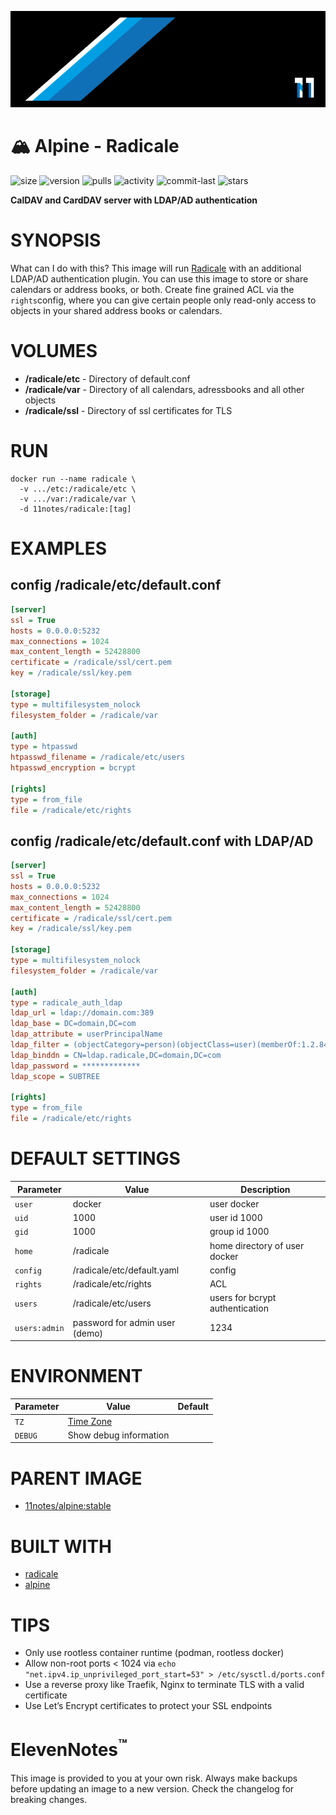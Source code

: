 ![Banner](https://github.com/11notes/defaults/blob/main/static/img/banner.png?raw=true)

# 🏔️ Alpine - Radicale
![size](https://img.shields.io/docker/image-size/11notes/radicale/3.1.8?color=0eb305) ![version](https://img.shields.io/docker/v/11notes/radicale/3.1.8?color=eb7a09) ![pulls](https://img.shields.io/docker/pulls/11notes/radicale?color=2b75d6) ![activity](https://img.shields.io/github/commit-activity/m/11notes/docker-radicale?color=c91cb8) ![commit-last](https://img.shields.io/github/last-commit/11notes/docker-radicale?color=c91cb8) ![stars](https://img.shields.io/docker/stars/11notes/radicale?color=e6a50e)

**CalDAV and CardDAV server with LDAP/AD authentication**

# SYNOPSIS
What can I do with this? This image will run [Radicale](https://radicale.org/) with an additional LDAP/AD authentication plugin. You can use this image to store or share calendars or address books, or both. Create fine grained ACL via the `rights`config, where you can give certain people only read-only access to objects in your shared address books or calendars.

# VOLUMES
* **/radicale/etc** - Directory of default.conf
* **/radicale/var** - Directory of all calendars, adressbooks and all other objects
* **/radicale/ssl** - Directory of ssl certificates for TLS

# RUN
```shell
docker run --name radicale \
  -v .../etc:/radicale/etc \
  -v .../var:/radicale/var \
  -d 11notes/radicale:[tag]
```

# EXAMPLES
## config /radicale/etc/default.conf
```ini
[server]
ssl = True
hosts = 0.0.0.0:5232
max_connections = 1024
max_content_length = 52428800
certificate = /radicale/ssl/cert.pem
key = /radicale/ssl/key.pem

[storage]
type = multifilesystem_nolock
filesystem_folder = /radicale/var

[auth]
type = htpasswd
htpasswd_filename = /radicale/etc/users
htpasswd_encryption = bcrypt

[rights]
type = from_file
file = /radicale/etc/rights
```

## config /radicale/etc/default.conf with LDAP/AD
```ini
[server]
ssl = True
hosts = 0.0.0.0:5232
max_connections = 1024
max_content_length = 52428800
certificate = /radicale/ssl/cert.pem
key = /radicale/ssl/key.pem

[storage]
type = multifilesystem_nolock
filesystem_folder = /radicale/var

[auth]
type = radicale_auth_ldap
ldap_url = ldap://domain.com:389
ldap_base = DC=domain,DC=com
ldap_attribute = userPrincipalName
ldap_filter = (objectCategory=person)(objectClass=user)(memberOf:1.2.840.113556.1.4.1941:=CN=Radicale Users,DC=domain,DC=com)
ldap_binddn = CN=ldap.radicale,DC=domain,DC=com
ldap_password = *************
ldap_scope = SUBTREE

[rights]
type = from_file
file = /radicale/etc/rights
```

# DEFAULT SETTINGS
| Parameter | Value | Description |
| --- | --- | --- |
| `user` | docker | user docker |
| `uid` | 1000 | user id 1000 |
| `gid` | 1000 | group id 1000 |
| `home` | /radicale | home directory of user docker |
| `config` | /radicale/etc/default.yaml | config |
| `rights` | /radicale/etc/rights | ACL |
| `users` | /radicale/etc/users | users for bcrypt authentication |
| `users:admin` | password for admin user (demo) | 1234 |

# ENVIRONMENT
| Parameter | Value | Default |
| --- | --- | --- |
| `TZ` | [Time Zone](https://en.wikipedia.org/wiki/List_of_tz_database_time_zones) | |
| `DEBUG` | Show debug information | |

# PARENT IMAGE
* [11notes/alpine:stable](https://hub.docker.com/r/11notes/alpine)

# BUILT WITH
* [radicale](https://radicale.org/)
* [alpine](https://alpinelinux.org)

# TIPS
* Only use rootless container runtime (podman, rootless docker)
* Allow non-root ports < 1024 via `echo "net.ipv4.ip_unprivileged_port_start=53" > /etc/sysctl.d/ports.conf`
* Use a reverse proxy like Traefik, Nginx to terminate TLS with a valid certificate
* Use Let’s Encrypt certificates to protect your SSL endpoints

# ElevenNotes<sup>™️</sup>
This image is provided to you at your own risk. Always make backups before updating an image to a new version. Check the changelog for breaking changes.
    